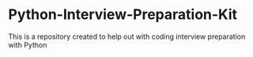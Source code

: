 # Python-Interview-Preparation-Kit
This is a repository created to help out with coding interview preparation with Python
